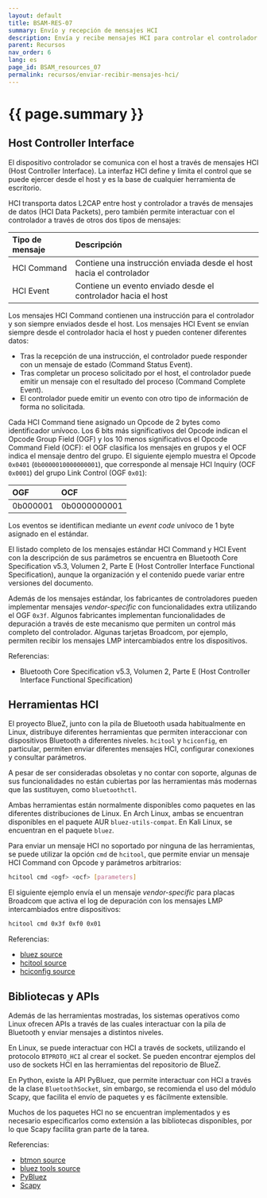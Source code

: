 ```yaml
---
layout: default
title: BSAM-RES-07
summary: Envío y recepción de mensajes HCI
description: Envía y recibe mensajes HCI para controlar el controlador Bluetooth y obtener información sobre el dispositivo
parent: Recursos
nav_order: 6
lang: es
page_id: BSAM_resources_07
permalink: recursos/enviar-recibir-mensajes-hci/
---
```


# {{ page.summary }}

## Host Controller Interface

El dispositivo controlador se comunica con el host a través de mensajes HCI (Host Controller Interface). La interfaz HCI define y limita el control que se puede ejercer desde el host y es la base de cualquier herramienta de escritorio.

HCI transporta datos L2CAP entre host y controlador a través de mensajes de datos (HCI Data Packets), pero también permite interactuar con el controlador a través de otros dos tipos de mensajes:

| Tipo de mensaje | Descripción |
|:----------------|:------------|
| HCI Command     | Contiene una instrucción enviada desde el host hacia el controlador |
| HCI Event       | Contiene un evento enviado desde el controlador hacia el host       |

Los mensajes HCI Command contienen una instrucción para el controlador y son siempre enviados desde el host. Los mensajes HCI Event se envían siempre desde el controlador hacia el host y pueden contener diferentes datos:
- Tras la recepción de una instrucción, el controlador puede responder con un mensaje de estado (Command Status Event).
- Tras completar un proceso solicitado por el host, el controlador puede emitir un mensaje con el resultado del proceso (Command Complete Event).
- El controlador puede emitir un evento con otro tipo de información de forma no solicitada.

Cada HCI Command tiene asignado un Opcode de 2 bytes como identificador unívoco. Los 6 bits más significativos del Opcode indican el Opcode Group Field (OGF) y los 10 menos significativos el Opcode Command Field (OCF): el OGF clasifica los mensajes en grupos y el OCF indica el mensaje dentro del grupo. El siguiente ejemplo muestra el Opcode `0x0401` (`0b0000010000000001`), que corresponde al mensaje HCI Inquiry (OCF `0x0001`) del grupo Link Control (OGF `0x01`):

| OGF      | OCF          |
|:---------|:-------------|
| 0b000001 | 0b0000000001 |

Los eventos se identifican mediante un _event code_ unívoco de 1 byte asignado en el estándar.

El listado completo de los mensajes estándar HCI Command y HCI Event con la descripción de sus parámetros se encuentra en Bluetooth Core Specification v5.3, Volumen 2, Parte E (Host Controller Interface Functional Specification), aunque la organización y el contenido puede variar entre versiones del documento.

Además de los mensajes estándar, los fabricantes de controladores pueden implementar mensajes _vendor-specific_ con funcionalidades extra utilizando el OGF `0x3f`. Algunos fabricantes implementan funcionalidades de depuración a través de este mecanismo que permiten un control más completo del controlador. Algunas tarjetas Broadcom, por ejemplo, permiten recibir los mensajes LMP intercambiados entre los dispositivos.

Referencias:
* Bluetooth Core Specification v5.3, Volumen 2, Parte E (Host Controller Interface Functional Specification)


## Herramientas HCI

El proyecto BlueZ, junto con la pila de Bluetooth usada habitualmente en Linux, distribuye diferentes herramientas que permiten interaccionar con dispositivos Bluetooth a diferentes niveles. `hcitool` y `hciconfig`, en particular, permiten enviar diferentes mensajes HCI, configurar conexiones y consultar parámetros.

A pesar de ser consideradas obsoletas y no contar con soporte, algunas de sus funcionalidades no están cubiertas por las herramientas más modernas que las sustituyen, como `bluetoothctl`.

Ambas herramientas están normalmente disponibles como paquetes en las diferentes distribuciones de Linux. En Arch Linux, ambas se encuentran disponibles en el paquete AUR `bluez-utils-compat`. En Kali Linux, se encuentran en el paquete `bluez`.

Para enviar un mensaje HCI no soportado por ninguna de las herramientas, se puede utilizar la opción `cmd` de `hcitool`, que permite enviar un mensaje HCI Command con Opcode y parámetros arbitrarios:

```bash
hcitool cmd <ogf> <ocf> [parameters]
```

El siguiente ejemplo envía el un mensaje _vendor-specific_ para placas Broadcom que activa el log de depuración con los mensajes LMP intercambiados entre dispositivos:

```bash
hcitool cmd 0x3f 0xf0 0x01
```

Referencias:
* [bluez source](https://github.com/bluez/bluez)
* [hcitool source](https://github.com/bluez/bluez/blob/master/tools/hcitool.c)
* [hciconfig source](https://github.com/bluez/bluez/blob/master/tools/hciconfig.c)

## Bibliotecas y APIs
Además de las herramientas mostradas, los sistemas operativos como Linux ofrecen APIs a través de las cuales interactuar con la pila de Bluetooth y enviar mensajes a distintos niveles.

En Linux, se puede interactuar con HCI a través de sockets, utilizando el protocolo `BTPROTO_HCI` al crear el socket. Se pueden encontrar ejemplos del uso de sockets HCI en las herramientas del repositorio de BlueZ.

En Python, existe la API PyBluez, que permite interactuar con HCI a través de la clase `BluetoothSocket`, sin embargo, se recomienda el uso del módulo Scapy, que facilita el envío de paquetes y es fácilmente extensible.

Muchos de los paquetes HCI no se encuentran implementados y es necesario especificarlos como extensión a las bibliotecas disponibles, por lo que Scapy facilita gran parte de la tarea.

Referencias:
* [btmon source](https://github.com/bluez/bluez/blob/master/tools/btmon-logger.c)
* [bluez tools source](https://github.com/bluez/bluez/tree/master/tools)
* [PyBluez](https://pybluez.readthedocs.io/en/latest/)
* [Scapy](https://scapy.net/?ref=glue)
